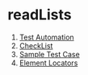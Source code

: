 # readLists
1. [Test Automation](https://github.com/suwinphyu/readLists/blob/gh-pages/notes/index.md)
2. [CheckList](https://github.com/suwinphyu/readLists/blob/gh-pages/notes/checklist.md)
3. [Sample Test Case](https://github.com/suwinphyu/readLists/blob/gh-pages/notes/testcase.md)
3. [Element Locators](https://github.com/suwinphyu/readLists/blob/gh-pages/notes/elementlocator.md)
